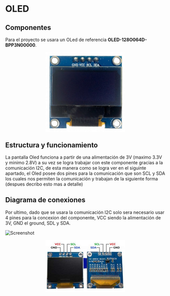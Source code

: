 
# OLED
## Componentes
Para el proyecto se usara un OLed de referencia **OLED-128O064D-BPP3N00000**.

<p align="center">
  <img src="/Imagenes/Elooled.png" align="center" width = 250>
</p>

## Estructura y funcionamiento 
La pantalla Oled funciona a partir de una alimentación de 3V (maximo 3.3V y minimo 2.8V) a su vez se logra trabajar con este componente gracias a la comunicación I2C, de esta manera como se logra ver en el siguinte apartado, el Oled posee dos pines para la comunicación que son SCL y SDA los cuales nos permiten la comunicación y trabajan de la siguiente forma (despues decribo esto mas a detalle)
## Diagrama de conexiones
Por ultimo, dado que se usara la comunicación I2C solo sera necesario usar 4 pines para la concexion del componente, VCC siendo la alimentación de 3V, GND el ground, SDL y SDA.

![Screenshot]()
<p align="center">
  <img src="/Imagenes/ElOled.png" align="center" width = 250>
</p>
